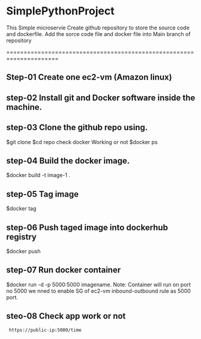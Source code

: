 # SimplePythonProject
This Simple microservie
Create github repository to store the source code and dockerfile.
Add the sorce code file and docker file into Main branch of repository

=====================================================================
  
  Step-01 Create one ec2-vm (Amazon linux)
  ---------------
  step-02 Install git and Docker software inside the machine.
  -----------------------------
  step-03 Clone the github repo using.
  --------------------------------------
  
   $git clone <repo url>
   $cd repo
  check docker Working or not
    $docker ps


  step-04 Build the docker image.
  --------------------------
  
   $docker build -t image-1 . 
   
  step-05 Tag image
  ---------------------------
   $docker tag <imagename> <tagname>
   
  step-06 Push taged image into dockerhub registry
  -------------------------------------
   $docker push <tagname>
   
  step-07 Run docker container
  --------------------------------
  
  $docker run -d -p 5000:5000 imagename.
  Note: Container will run on port no 5000 we nned to enable SG of ec2-vm inbound-outbound rule as 5000 port.
        
  steo-08 Check app work or not
  ---------------------------------------
     https://public-ip:5000/time
     
   
